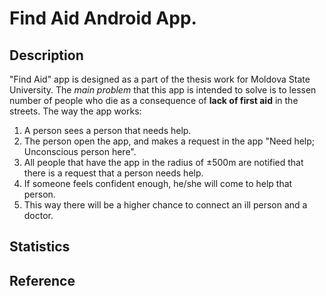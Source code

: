 # Find Aid Android App.

## Description

"Find Aid" app is designed as a part of the thesis work for Moldova State University.
The _main problem_ that this app is intended to solve is to lessen number of people who die as a consequence of **lack of first aid** in the streets.
The way the app works:
  1. A person sees a person that needs help.
  2. The person open the app, and makes a request in the app "Need help; Unconscious person here".
  3. All people that have the app in the radius of ±500m are notified that there is a request that a person needs help.
  4. If someone feels confident enough, he/she will come to help that person.
  5. This way there will be a higher chance to connect an ill person and a doctor.

## Statistics



## Reference


